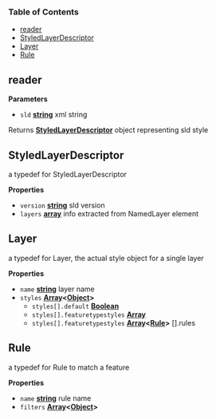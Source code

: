 <!-- Generated by documentation.js. Update this documentation by updating the source code. -->

### Table of Contents

-   [reader](#reader)
-   [StyledLayerDescriptor](#styledlayerdescriptor)
-   [Layer](#layer)
-   [Rule](#rule)

## reader

**Parameters**

-   `sld` **[string](https://developer.mozilla.org/en-US/docs/Web/JavaScript/Reference/Global_Objects/String)** xml string

Returns **[StyledLayerDescriptor](#styledlayerdescriptor)** object representing sld style

## StyledLayerDescriptor

a typedef for StyledLayerDescriptor

**Properties**

-   `version` **[string](https://developer.mozilla.org/en-US/docs/Web/JavaScript/Reference/Global_Objects/String)** sld version
-   `layers` **[array](https://developer.mozilla.org/en-US/docs/Web/JavaScript/Reference/Global_Objects/Array)** info extracted from NamedLayer element

## Layer

a typedef for Layer, the actual style object for a single layer

**Properties**

-   `name` **[string](https://developer.mozilla.org/en-US/docs/Web/JavaScript/Reference/Global_Objects/String)** layer name
-   `styles` **[Array](https://developer.mozilla.org/en-US/docs/Web/JavaScript/Reference/Global_Objects/Array)&lt;[Object](https://developer.mozilla.org/en-US/docs/Web/JavaScript/Reference/Global_Objects/Object)>** 
    -   `styles[].default` **[Boolean](https://developer.mozilla.org/en-US/docs/Web/JavaScript/Reference/Global_Objects/Boolean)** 
    -   `styles[].featuretypestyles` **[Array](https://developer.mozilla.org/en-US/docs/Web/JavaScript/Reference/Global_Objects/Array)** 
    -   `styles[].featuretypestyles` **[Array](https://developer.mozilla.org/en-US/docs/Web/JavaScript/Reference/Global_Objects/Array)&lt;[Rule](#rule)>** \[].rules

## Rule

a typedef for Rule to match a feature

**Properties**

-   `name` **[string](https://developer.mozilla.org/en-US/docs/Web/JavaScript/Reference/Global_Objects/String)** rule name
-   `filters` **[Array](https://developer.mozilla.org/en-US/docs/Web/JavaScript/Reference/Global_Objects/Array)&lt;[Object](https://developer.mozilla.org/en-US/docs/Web/JavaScript/Reference/Global_Objects/Object)>** 
